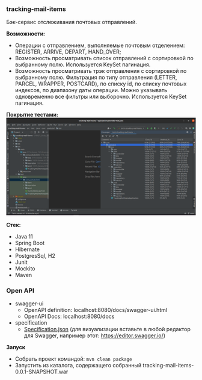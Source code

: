 ### tracking-mail-items  
Бэк-сервис отслеживания почтовых отправлений.  

**Возможности:** 
* Операции с отправлением, выполняемые почтовым отделением: REGISTER, ARRIVE, DEPART, HAND_OVER;
* Возможность просматривать список отправлений с сортировкой по выбранному полю. Используется KeySet пагинация.
* Возможность просматривать трэк отправления с сортировкой по выбранному полю. Фильтрация по типу отправления (LETTER, 
PARCEL, WRAPPER, POSTCARD), по списку id, по списку почтовых индексов, по диапазону даты операции. Можно указывать 
одновременно все фильтры или выборочно. Используется KeySet пагинация.

**Покрытие тестами:**
![TestsScreenshot.png](TestsScreenshot.png)

**Стек:**
- Java 11
- Spring Boot
- Hibernate
- PostgresSql, H2
- Junit
- Mockito
- Maven

### Open API
- swagger-ui
    - OpenAPI definition: localhost:8080/docs/swagger-ui.html
    - OpenAPI Docs: localhost:8080/docs
- specification
    - [Specification.json](Specification.json) (для визуализации вставьте в любой редактор для Swagger, например этот: https://editor.swagger.io/)

**Запуск**
* Собрать проект командой: `mvn clean package`
* Запустить из каталога, содержащего собранный tracking-mail-items-0.0.1-SNAPSHOT.war
